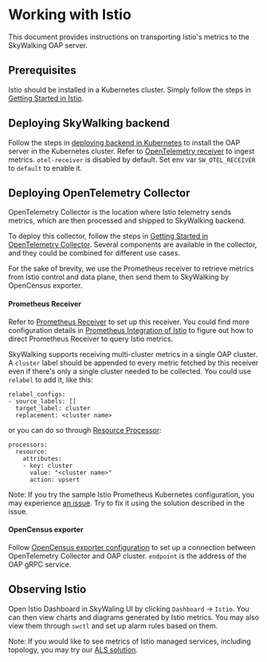 # Working with Istio

This document provides instructions on transporting Istio's metrics to the SkyWalking OAP server.

## Prerequisites

Istio should be installed in a Kubernetes cluster. Simply follow the steps in [Getting Started in Istio](https://istio.io/docs/setup/getting-started/).

## Deploying SkyWalking backend

Follow the steps in [deploying backend in Kubernetes](../backend/backend-k8s.md) to install the OAP server in the Kubernetes cluster.
Refer to [OpenTelemetry receiver](../backend/opentelemetry-receiver.md) to ingest metrics.
`otel-receiver` is disabled by default. Set env var `SW_OTEL_RECEIVER` to `default` to enable it.


## Deploying OpenTelemetry Collector
OpenTelemetry Collector is the location where Istio telemetry sends metrics, which are then processed and shipped to SkyWalking
backend.

To deploy this collector, follow the steps in [Getting Started in OpenTelemetry Collector](https://opentelemetry.io/docs/collector/getting-started/). Several components are available in the collector, and they could be combined for different use cases.

For the sake of brevity, we use the Prometheus receiver to retrieve metrics from Istio control and data plane,  then send them to SkyWalking by OpenCensus exporter.

#### Prometheus Receiver
Refer to [Prometheus Receiver](https://github.com/open-telemetry/opentelemetry-collector-contrib/blob/150692dbbceb3ff0df75c912e835f1feaac0be93/receiver/prometheusreceiver/README.md)
 to set up this receiver. You could find more configuration details in [Prometheus Integration of Istio](https://istio.io/latest/docs/ops/integrations/prometheus/#configuration)
 to figure out how to direct Prometheus Receiver to query Istio metrics.
 
SkyWalking supports receiving multi-cluster metrics in a single OAP cluster. A `cluster` label should be appended to every metric
fetched by this receiver even if there's only a single cluster needed to be collected.
You could use `relabel` to add it, like this:

```
relabel_configs:
- source_labels: []
  target_label: cluster
  replacement: <cluster name>
```

or you can do so through [Resource Processor](https://github.com/open-telemetry/opentelemetry-collector-contrib/blob/a08903f05d3a544f548535c222b1c205b9f5a154/processor/resourceprocessor/README.md):

```
processors:
  resource:
    attributes:
    - key: cluster
      value: "<cluster name>"
      action: upsert
```

Note: If you try the sample Istio Prometheus Kubernetes configuration, 
you may experience [an issue](https://github.com/open-telemetry/opentelemetry-collector-contrib/issues/4980). 
Try to fix it using the solution described in the issue.

#### OpenCensus exporter
Follow [OpenCensus exporter configuration](https://github.com/open-telemetry/opentelemetry-collector-contrib/blob/a08903f05d3a544f548535c222b1c205b9f5a154/exporter/opencensusexporter/README.md)
to set up a connection between OpenTelemetry Collector and OAP cluster. `endpoint` is the address of the OAP gRPC service.

## Observing Istio

Open Istio Dashboard in SkyWaling UI by clicking `Dashboard` -> `Istio`. You can then view charts and diagrams
generated by Istio metrics. You may also view them through `swctl` and set up alarm rules based on them.


Note: If you would like to see metrics of Istio managed services, including topology, you may try our [ALS solution](../envoy/als_setting.md).
